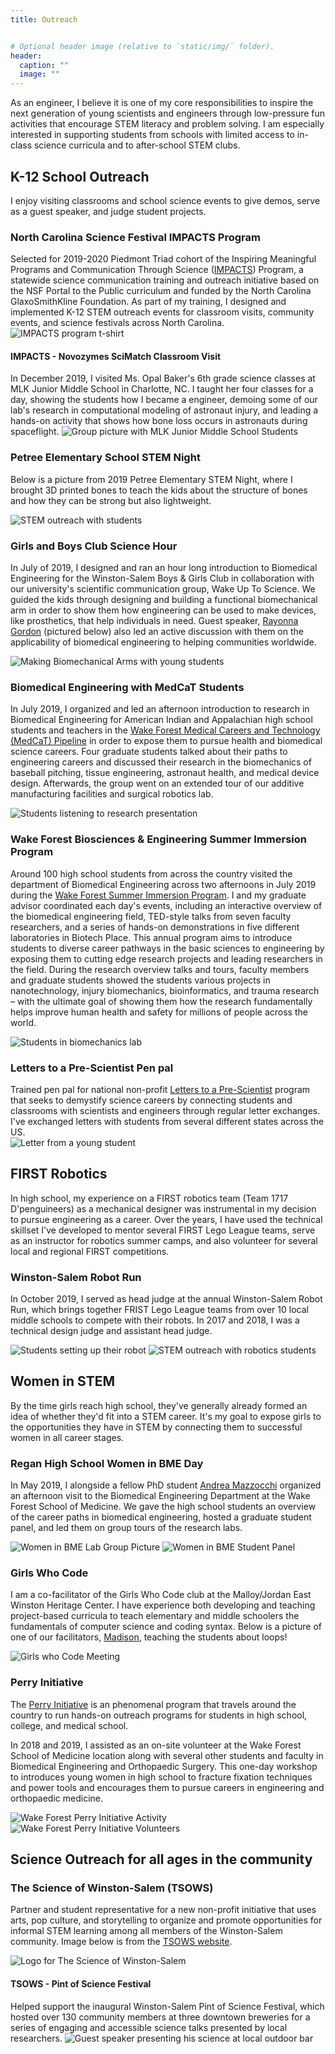 ```yaml
---
title: Outreach


# Optional header image (relative to `static/img/` folder).
header:
  caption: ""
  image: ""
---
```


As an engineer, I believe it is one of my core responsibilities to inspire the next generation of young scientists and engineers through low-pressure fun activities that encourage STEM literacy and problem solving. I am especially interested in supporting students from schools with limited access to in-class science curricula and to after-school STEM clubs. 

## K-12 School Outreach
I enjoy visiting classrooms and school science events to give demos, serve as a guest speaker, and judge student projects. 

### North Carolina Science Festival IMPACTS Program
Selected for 2019-2020 Piedmont Triad cohort of the Inspiring Meaningful Programs and Communication Through Science ([IMPACTS](https://www.ncsciencefestival.org/IMPACTS)) Program, a statewide science communication training and outreach initiative based on the NSF Portal to the Public curriculum and funded by the North Carolina GlaxoSmithKline Foundation. As part of my training, I designed and implemented K-12 STEM outreach events for classroom visits, community events, and science festivals across North Carolina. 
![IMPACTS program t-shirt](impacts.jpg)

#### IMPACTS - Novozymes SciMatch Classroom Visit
In December 2019, I visited Ms. Opal Baker's 6th grade science classes at MLK Junior Middle School in Charlotte, NC. I taught her four classes for a day, showing the students how I became a engineer, demoing some of our lab's research in computational modeling of astronaut injury, and leading a hands-on activity that shows how bone loss occurs in astronauts during spaceflight. 
![Group picture with MLK Junior Middle School Students](SciMatch.jpg)

### Petree Elementary School STEM Night
Below is a picture from 2019 Petree Elementary STEM Night, where I brought 3D printed bones to teach the kids about the structure of bones and how they can be strong but also lightweight. 

![STEM outreach with students](outreach_petree_2019.jpg)

### Girls and Boys Club Science Hour
In July of 2019, I designed and ran an hour long introduction to Biomedical Engineering for the Winston-Salem Boys & Girls Club in collaboration with our university's scientific communication group, Wake Up To Science. We guided the kids through designing and building a functional biomechanical arm in order to show them how engineering can be used to make devices, like prosthetics, that help individuals in need. Guest speaker, [Rayonna Gordon](https://www.linkedin.com/in/rayonna-gordon/) (pictured below) also led an active discussion with them on the applicability of biomedical engineering to helping communities worldwide.

![Making Biomechanical Arms with young students](biomechanical_arm_2019.jpg)

### Biomedical Engineering with MedCaT Students
In July 2019, I organized and led an afternoon introduction to research in Biomedical Engineering for American Indian and Appalachian high school students and teachers in the [Wake Forest Medical Careers and Technology (MedCaT) Pipeline](https://school.wakehealth.edu/Research/Institutes-and-Centers/Clinical-and-Translational-Science-Institute/Maya-Angelou-Center-for-Health-Equity/Pipeline-Programming/Medical-Careers-and-Technology-Pipeline) in order to expose them to pursue health and biomedical science careers. Four graduate students talked about their paths to engineering careers and discussed their research in the biomechanics of baseball pitching, tissue engineering, astronaut health, and medical device design. Afterwards, the group went on an extended tour of our additive manufacturing facilities and surgical robotics lab. 

![Students listening to research presentation](MedCaT_2019.jpg)

### Wake Forest Biosciences & Engineering Summer Immersion Program
Around 100 high school students from across the country visited the department of Biomedical Engineering across two afternoons in July 2019 during the [Wake Forest Summer Immersion Program](https://immersion.summer.wfu.edu/institutes/bioscience-engineering-institute/). I and my graduate advisor coordinated each day's events, including an interactive overview of the biomedical engineering field, TED-style talks from seven faculty researchers, and a series of hands-on demonstrations in five different laboratories in Biotech Place. This annual program aims to introduce students to diverse career pathways in the basic sciences to engineering by exposing them to cutting edge research projects and leading researchers in the field. During the research overview talks and tours, faculty members and graduate students showed the students various projects in nanotechnology, injury biomechanics, bioinformatics, and trauma research – with the ultimate goal of showing them how the research fundamentally helps improve human health and safety for millions of people across the world. 

![Students in biomechanics lab](WFU_Immersion_1.jpg)

### Letters to a Pre-Scientist Pen pal
Trained pen pal for national non-profit [Letters to a Pre-Scientist](https://www.prescientist.org/) program that seeks to demystify science careers by connecting students and classrooms with scientists and engineers through regular letter exchanges. I've exchanged letters with students from several different states across the US.  
![Letter from a young student](pre-scientist.jpg)

## FIRST Robotics
In high school, my experience on a FIRST robotics team (Team 1717 D'penguineers) as a mechanical designer was instrumental in my decision to pursue engineering as a career. Over the years, I have used the technical skillset I've developed to mentor several FIRST Lego League teams, serve as an instructor for robotics summer camps, and also volunteer for several local and regional FIRST competitions. 

### Winston-Salem Robot Run
In October 2019, I served as head judge at the annual Winston-Salem Robot Run, which brings together FRIST Lego League teams from over 10 local middle schools to compete with their robots. In 2017 and 2018, I was a technical design judge and assistant head judge. 

![Students setting up their robot](outreach_RobotRun_2017.jpg)
![STEM outreach with robotics students](outreach_RobotRun_2018.jpg)

## Women in STEM
By the time girls reach high school, they've generally already formed an idea of whether they'd fit into a STEM career. It's my goal to expose girls to the opportunities they have in STEM by connecting them to successful women in all career stages.  

### Regan High School Women in BME Day
In May 2019, I alongside a fellow PhD student [Andrea Mazzocchi](https://twitter.com/A_Mazzocchi) organized an afternoon visit to the Biomedical Engineering Department at the Wake Forest School of Medicine. We gave the high school students an overview of the career paths in biomedical engineering, hosted a graduate student panel, and led them on group tours of the research labs. 

![Women in BME Lab Group Picture](outreach_regan_2019_3.jpg)
![Women in BME Student Panel](outreach_regan_2019_2.jpg)

### Girls Who Code
I am a co-facilitator of the Girls Who Code club at the Malloy/Jordan East Winston Heritage Center.  I have experience both developing and teaching project-based curricula to teach elementary and middle schoolers the fundamentals of computer science and coding syntax. Below is a picture of one of our facilitators, [Madison](https://www.linkedin.com/in/l-madison-kirk-7556b0148/), teaching the students about loops! 

![Girls who Code Meeting](outreach_GWC_2019.jpg)

### Perry Initiative
The [Perry Initiative](https://perryinitiative.org) is an phenomenal program that travels around the country to run hands-on outreach programs for students in high school, college, and medical school. 

In 2018 and 2019, I assisted as an on-site volunteer at the Wake Forest School of Medicine location along with several other students and faculty in Biomedical Engineering and Orthopaedic Surgery. This one-day workshop to introduces young women in high school to fracture fixation techniques and power tools and encourages them to pursue careers in engineering and orthopaedic medicine. 

![Wake Forest Perry Initiative Activity](outreach_perry_initiative_2019_2.jpg)
![Wake Forest Perry Initiative Volunteers](outreach_perry_initiative_2019.jpg)

## Science Outreach for all ages in the community

### The Science of Winston-Salem (TSOWS)
Partner and student representative for a new non-profit initiative that uses arts, pop culture, and storytelling to organize and promote opportunities for informal STEM learning among all members of the Winston-Salem community. Image below is from the [TSOWS website](https://www.thescienceofwinstonsalem.org/).

![Logo for The Science of Winston-Salem](TSOWS_Logo.png)

#### TSOWS - Pint of Science Festival 
Helped support the inaugural Winston-Salem Pint of Science Festival, which hosted over 130 community members at three downtown breweries for a series of engaging and accessible science talks presented by local researchers.
![Guest speaker presenting his science at local outdoor bar](PintOfScience.jpg)
